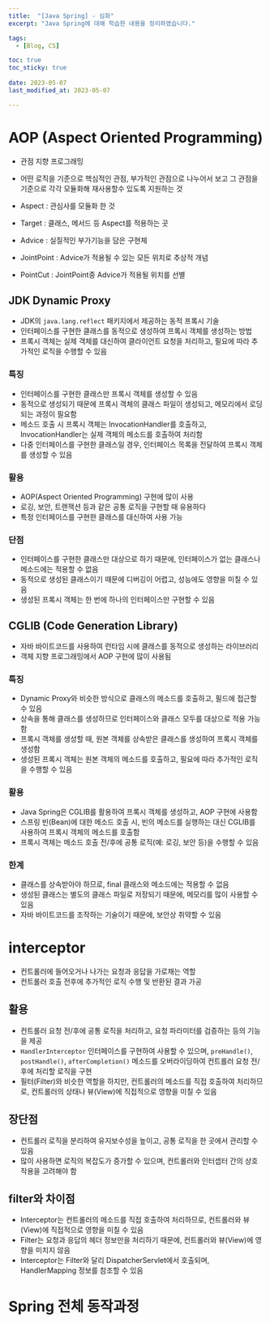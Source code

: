 ```yaml
---
title:  "[Java Spring] - 심화"
excerpt: "Java Spring에 대해 학습한 내용을 정리하였습니다."

tags:
  - [Blog, CS]

toc: true
toc_sticky: true
 
date: 2023-05-07
last_modified_at: 2023-05-07

---
```


# AOP (**Aspect Oriented Programming**)

- 관점 지향 프로그래밍
- 어떤 로직을 기준으로 핵심적인 관점, 부가적인 관점으로 나누어서 보고 그 관점을 기준으로 각각 모듈화해 재사용할수 있도록 지원하는 것

-   Aspect : 관심사를 모듈화 한 것
-   Target : 클래스, 메서드 등 Aspect를 적용하는 곳 
-   Advice : 실질적인 부가기능을 담은 구현체
-   JointPoint : Advice가 적용될 수 있는 모든 위치로 추상적 개념
-   PointCut : JointPoint중 Advice가 적용될 위치를 선별

## JDK Dynamic Proxy

-   JDK의 `java.lang.reflect` 패키지에서 제공하는 동적 프록시 기술
-   인터페이스를 구현한 클래스를 동적으로 생성하여 프록시 객체를 생성하는 방법
-   프록시 객체는 실제 객체를 대신하여 클라이언트 요청을 처리하고, 필요에 따라 추가적인 로직을 수행할 수 있음

### 특징

-   인터페이스를 구현한 클래스만 프록시 객체를 생성할 수 있음
-   동적으로 생성되기 때문에 프록시 객체의 클래스 파일이 생성되고, 메모리에서 로딩되는 과정이 필요함
-   메소드 호출 시 프록시 객체는 InvocationHandler를 호출하고, InvocationHandler는 실제 객체의 메소드를 호출하여 처리함
-   다중 인터페이스를 구현한 클래스일 경우, 인터페이스 목록을 전달하여 프록시 객체를 생성할 수 있음

### 활용

-   AOP(Aspect Oriented Programming) 구현에 많이 사용
-   로깅, 보안, 트랜잭션 등과 같은 공통 로직을 구현할 때 유용하다
-   특정 인터페이스를 구현한 클래스를 대신하여 사용 가능

### 단점

-   인터페이스를 구현한 클래스만 대상으로 하기 때문에, 인터페이스가 없는 클래스나 메소드에는 적용할 수 없음
-   동적으로 생성된 클래스이기 때문에 디버깅이 어렵고, 성능에도 영향을 미칠 수 있음
-   생성된 프록시 객체는 한 번에 하나의 인터페이스만 구현할 수 있음

## CGLIB (Code Generation Library)

-   자바 바이트코드를 사용하여 런타임 시에 클래스를 동적으로 생성하는 라이브러리
-   객체 지향 프로그래밍에서 AOP 구현에 많이 사용됨

### 특징

-   Dynamic Proxy와 비슷한 방식으로 클래스의 메소드를 호출하고, 필드에 접근할 수 있음
-   상속을 통해 클래스를 생성하므로 인터페이스와 클래스 모두를 대상으로 적용 가능함
-   프록시 객체를 생성할 때, 원본 객체를 상속받은 클래스를 생성하여 프록시 객체를 생성함
-   생성된 프록시 객체는 원본 객체의 메소드를 호출하고, 필요에 따라 추가적인 로직을 수행할 수 있음

### 활용

-   Java Spring은 CGLIB를 활용하여 프록시 객체를 생성하고, AOP 구현에 사용함
-   스프링 빈(Bean)에 대한 메소드 호출 시, 빈의 메소드를 실행하는 대신 CGLIB를 사용하여 프록시 객체의 메소드를 호출함
-   프록시 객체는 메소드 호출 전/후에 공통 로직(예: 로깅, 보안 등)을 수행할 수 있음

### 한계

-   클래스를 상속받아야 하므로, final 클래스와 메소드에는 적용할 수 없음
-   생성된 클래스는 별도의 클래스 파일로 저장되기 때문에, 메모리를 많이 사용할 수 있음
-   자바 바이트코드를 조작하는 기술이기 때문에, 보안상 취약할 수 있음

# interceptor

- 컨트롤러에 들어오거나 나가는 요청과 응답을 가로채는 역할
- 컨트롤러 호출 전후에 추가적인 로직 수행 및 반환된 결과 가공

## 활용

-   컨트롤러 요청 전/후에 공통 로직을 처리하고, 요청 파라미터를 검증하는 등의 기능을 제공
-   `HandlerInterceptor` 인터페이스를 구현하여 사용할 수 있으며, `preHandle()`, `postHandle()`, `afterCompletion()` 메소드를 오버라이딩하여 컨트롤러 요청 전/후에 처리할 로직을 구현
-   필터(Filter)와 비슷한 역할을 하지만, 컨트롤러의 메소드를 직접 호출하여 처리하므로, 컨트롤러의 상태나 뷰(View)에 직접적으로 영향을 미칠 수 있음

## 장단점

-  컨트롤러 로직을 분리하여 유지보수성을 높이고, 공통 로직을 한 곳에서 관리할 수 있음
-  많이 사용하면 로직의 복잡도가 증가할 수 있으며, 컨트롤러와 인터셉터 간의 상호작용을 고려해야 함

## filter와 차이점

-   Interceptor는 컨트롤러의 메소드를 직접 호출하여 처리하므로, 컨트롤러와 뷰(View)에 직접적으로 영향을 미칠 수 있음
-   Filter는 요청과 응답의 헤더 정보만을 처리하기 때문에, 컨트롤러와 뷰(View)에 영향을 미치지 않음
-   Interceptor는 Filter와 달리 DispatcherServlet에서 호출되며, HandlerMapping 정보를 참조할 수 있음

# Spring 전체 동작과정

